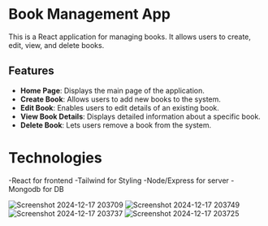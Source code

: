 # Book Management App

This is a React application for managing books. It allows users to create, edit, view, and delete books.

## Features

- **Home Page**: Displays the main page of the application.
- **Create Book**: Allows users to add new books to the system.
- **Edit Book**: Enables users to edit details of an existing book.
- **View Book Details**: Displays detailed information about a specific book.
- **Delete Book**: Lets users remove a book from the system.

# Technologies

-React for frontend
-Tailwind for Styling
-Node/Express for server
-Mongodb for DB

![Screenshot 2024-12-17 203709](https://github.com/user-attachments/assets/b5ce762c-a9f5-4d08-b372-6dcfdf5184cf)
![Screenshot 2024-12-17 203749](https://github.com/user-attachments/assets/ed35dfc7-18a4-4b2f-bd87-af6d6f7c6bed)
![Screenshot 2024-12-17 203737](https://github.com/user-attachments/assets/9c6c1f4d-92e2-469b-a6c1-7f875a98b97a)
![Screenshot 2024-12-17 203725](https://github.com/user-attachments/assets/ba532fc4-c924-4a35-9581-8e8c06e91b5d)

